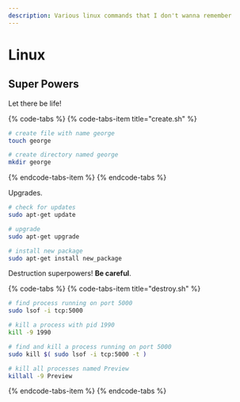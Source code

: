 ```yaml
---
description: Various linux commands that I don't wanna remember
---
```


# Linux

## Super Powers

Let there be life!

{% code-tabs %}
{% code-tabs-item title="create.sh" %}
```bash
# create file with name george
touch george

# create directory named george
mkdir george
```
{% endcode-tabs-item %}
{% endcode-tabs %}

Upgrades.

```bash
# check for updates
sudo apt-get update

# upgrade
sudo apt-get upgrade

# install new package
sudo apt-get install new_package
```

Destruction superpowers! **Be careful**.

{% code-tabs %}
{% code-tabs-item title="destroy.sh" %}
```bash
# find process running on port 5000
sudo lsof -i tcp:5000

# kill a process with pid 1990
kill -9 1990

# find and kill a process running on port 5000
sudo kill $( sudo lsof -i tcp:5000 -t )

# kill all processes named Preview
killall -9 Preview
```
{% endcode-tabs-item %}
{% endcode-tabs %}



